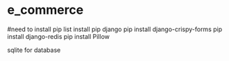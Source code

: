 # e_commerce
#need to install pip list
install pip django
pip install django-crispy-forms
pip install django-redis
pip install Pillow

sqlite for database
